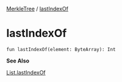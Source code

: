 [MerkleTree](index.md) / [lastIndexOf](.)

# lastIndexOf

`fun lastIndexOf(element: ByteArray): Int`

**See Also**

[List.lastIndexOf](#)

